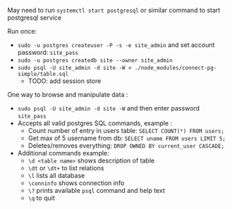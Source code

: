 May need to run `systemctl start postgresql` or similar command to start postgresql service

Run once:

+ `sudo -u postgres createuser -P -s -e site_admin` and set account password: `site_pass`
+ `sudo -u postgres createdb site --owner site_admin`
+ `sudo psql -U site_admin -d site -W < ./node_modules/connect-pg-simple/table.sql`
    + TODO: add session store

One way to browse and manipulate data :

+ `sudo psql -U site_admin -d site -W` and then enter password `site_pass`
+ Accepts all valid postgres SQL commands, example :
    + Count number of entry in users table: `SELECT COUNT(*) FROM users;`
    + Get max of 5 username from db: `SELECT uname FROM users LIMIT 5;`
    + Deletes/removes everything: `DROP OWNED BY current_user CASCADE;`
+ Additional commands example:
    + `\d <table name>` shows description of table
    + `\dt` or `\dt+` to list relations
    + `\l` lists all database
    + `\conninfo` shows connection info
    + `\?` prints available `psql` command and help text
    + `\q` to quit
